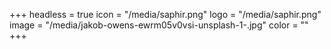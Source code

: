 +++
headless = true
icon = "/media/saphir.png"
logo = "/media/saphir.png"
image = "/media/jakob-owens-ewrm05v0vsi-unsplash-1-.jpg"
color = ""
+++
